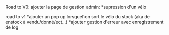 Road to V0:
ajouter la page de gestion admin:
*supression d'un vélo

road to v1
*ajouter un pop up lorsquel'on sort le vélo du stock (aka de enstock à vendu/donné/ect...)
*ajouter gestion d'erreur avec enregistrement de log
